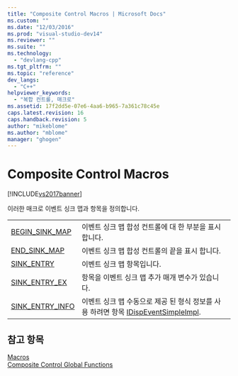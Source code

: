 ```yaml
---
title: "Composite Control Macros | Microsoft Docs"
ms.custom: ""
ms.date: "12/03/2016"
ms.prod: "visual-studio-dev14"
ms.reviewer: ""
ms.suite: ""
ms.technology: 
  - "devlang-cpp"
ms.tgt_pltfrm: ""
ms.topic: "reference"
dev_langs: 
  - "C++"
helpviewer_keywords: 
  - "복합 컨트롤, 매크로"
ms.assetid: 17f2dd5e-07e6-4aa6-b965-7a361c78c45e
caps.latest.revision: 16
caps.handback.revision: 5
author: "mikeblome"
ms.author: "mblome"
manager: "ghogen"
---
```

# Composite Control Macros
[!INCLUDE[vs2017banner](../../assembler/inline/includes/vs2017banner.md)]

이러한 매크로 이벤트 싱크 맵과 항목을 정의합니다.  
  
|||  
|-|-|  
|[BEGIN\_SINK\_MAP](../Topic/BEGIN_SINK_MAP.md)|이벤트 싱크 맵 합성 컨트롤에 대 한 부분을 표시합니다.|  
|[END\_SINK\_MAP](../Topic/END_SINK_MAP.md)|이벤트 싱크 맵 합성 컨트롤의 끝을 표시 합니다.|  
|[SINK\_ENTRY](../Topic/SINK_ENTRY.md)|이벤트 싱크 맵 항목입니다.|  
|[SINK\_ENTRY\_EX](../Topic/SINK_ENTRY_EX.md)|항목을 이벤트 싱크 맵 추가 매개 변수가 있습니다.|  
|[SINK\_ENTRY\_INFO](../Topic/SINK_ENTRY_INFO.md)|이벤트 싱크 맵 수동으로 제공 된 형식 정보를 사용 하려면 항목  [IDispEventSimpleImpl](../../atl/reference/idispeventsimpleimpl-class.md).|  
  
## 참고 항목  
 [Macros](../../atl/reference/atl-macros.md)   
 [Composite Control Global Functions](../../atl/reference/composite-control-global-functions.md)